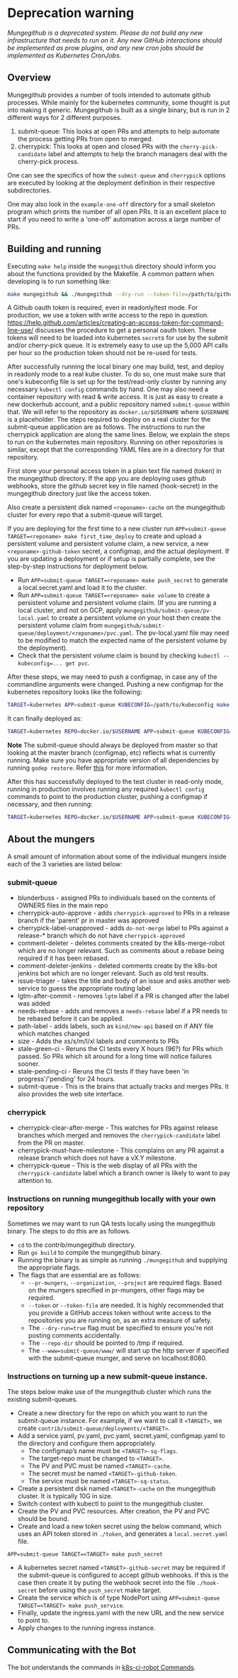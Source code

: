 # Deprecation warning

*Mungegithub is a deprecated system. Please do not build any new infrastructure that needs to run on it. Any new GitHub interactions should be implemented as prow plugins, and any new cron jobs should be implemented as Kubernetes CronJobs.*

## Overview

Mungegithub provides a number of tools intended to automate github processes. While mainly for the kubernetes community, some thought is put into making it generic. Mungegithub is built as a single binary, but is run in 2 different ways for 2 different purposes.

1. submit-queue: This looks at open PRs and attempts to help automate the process getting PRs from open to merged.
1. cherrypick: This looks at open and closed PRs with the `cherry-pick-candidate` label and attempts to help the branch managers deal with the cherry-pick process.

One can see the specifics of how the `submit-queue` and `cherrypick` options are executed by looking at the deployment definition in their respective subdirectories.

One may also look in the `example-one-off` directory for a small skeleton program which prints the number of all open PRs. It is an excellent place to start if you need to write a 'one-off' automation across a large number of PRs.

## Building and running

Executing `make help` inside the `mungegithub` directory should inform you about the functions provided by the Makefile. A common pattern when developing is to run something like:
```sh
make mungegithub && ./mungegithub --dry-run --token-file=/path/to/github/oauth/token --www=submit-queue/www --pr-mungers=submit-queue --min-pr-number=25000 --max-pr-number=25500 --organization=kubernetes --project=kubernetes --repo-dir=/tmp --stderrthreshold=0  --once=true
```

A Github oauth token is required, even in readonly/test mode. For production, we use a token with write access to the repo in question. https://help.github.com/articles/creating-an-access-token-for-command-line-use/ discusses the procedure to get a personal oauth token. These tokens will need to be loaded into kubernetes `secret`s for use by the submit and/or cherry-pick queue. It is extremely easy to use up the 5,000 API calls per hour so the production token should not be re-used for tests.

After successfully running the local binary one may build, test, and deploy in readonly mode to a real kube cluster. To do so, one must make sure that one's kubeconfig file is set up for the test/read-only cluster by running any necessary `kubectl config` commands by hand. One may also need a container repository with read & write access. It is just as easy to create a new dockerhub account, and a public repository named `submit-queue` within that. We will refer to the repository as `docker.io/$USERNAME` where `$USERNAME` is a placeholder. The steps required to deploy on a real cluster for the submit-queue application are as follows. The instructions to run the cherrypick application are along the same lines. Below, we explain the steps to run on the kubernetes main repository. Running on other repositories is similar, except that the corresponding YAML files are in a directory for that repository.

First store your personal access token in a plain text file named (token) in the mungegithub directory. If the app you are deploying uses github webhooks, store the github secret key in file named (hook-secret) in the mungegithub directory just like the access token.
 
Also create a persistent disk named `<reponame>-cache` on the mungegithub cluster for every repo that a submit-queue will target.

If you are deploying for the first time to a new cluster run `APP=submit-queue TARGET=<reponame> make first_time_deploy` to create and upload a persistent volume and persistent volume claim, a new service, a new `<reponame>-github-token` secret, a configmap, and the actual deployment. If you are updating a deployment or if setup is partially complete, see the step-by-step instructions for deployment below.

- Run `APP=submit-queue TARGET=<reponame> make push_secret` to generate a local.secret.yaml and load it to the cluster.
- Run `APP=submit-queue TARGET=<reponame> make volume` to create a persistent volume and persistent volume claim. (If you are running a local cluster, and not on GCP, apply `mungegithub/submit-queue/pv-local.yaml` to create a persistent volume on your host then create the persistent volume claim from `mungegithub/submit-queue/deployment/<reponame>/pvc.yaml`. The pv-local.yaml file may need to be modified to match the expected name of the persistent volume by the deployment).
- Check that the persistent volume claim is bound by checking `kubectl --kubeconfig=... get pvc`.

After these steps, we may need to push a configmap, in case any of the commandline arguments were changed. Pushing a new configmap for the kubernetes repository looks like the following:
```sh
TARGET=kubernetes APP=submit-queue KUBECONFIG=/path/to/kubeconfig make push_config
```

It can finally deployed as:
```sh
TARGET=kubernetes REPO=docker.io/$USERNAME APP=submit-queue KUBECONFIG=/path/to/kubeconfig make deploy
```

**Note** The submit-queue should always be deployed from master so that looking at
the master branch (configmap, etc) reflects what is currently running. Make sure you have appropriate version of all dependencies by running `godep restore`. Refer [this](https://github.com/tools/godep#restore) for more information.

After this has successfully deployed to the test cluster in read-only mode, running in production involves running any required `kubectl config` commands to point to the production cluster, pushing a configmap if necessary, and then running:
```sh
TARGET=kubernetes REPO=docker.io/$USERNAME APP=submit-queue KUBECONFIG=/path/to/kubeconfig READONLY=false make deploy
```

## About the mungers

A small amount of information about some of the individual mungers inside each of the 3 varieties are listed below:

### submit-queue
* blunderbuss - assigned PRs to individuals based on the contents of OWNERS files in the main repo
* cherrypick-auto-approve - adds `cherrypick-approved` to PRs in a release branch if the 'parent' pr in master was approved
* cherrypick-label-unapproved - adds `do-not-merge` label to PRs against a release-\* branch which do not have `cherrypick-approved`
* comment-deleter - deletes comments created by the k8s-merge-robot which are no longer relevant. Such as comments about a rebase being required if it has been rebased.
* comment-deleter-jenkins - deleted comments create by the k8s-bot jenkins bot which are no longer relevant. Such as old test results.
* issue-triager - takes the title and body of an issue and asks another web
  service to guess the appropriate routing label
* lgtm-after-commit - removes `lgtm` label if a PR is changed after the label was added
* needs-rebase - adds and removes a `needs-rebase` label if a PR needs to be rebased before it can be applied.
* path-label - adds labels, such as `kind/new-api` based on if ANY file which matches changed
* size - Adds the xs/s/m/l/xl labels and comments to PRs
* stale-green-ci - Reruns the CI tests every X hours (96?) for PRs which passed. So PRs which sit around for a long time will notice failures sooner.
* stale-pending-ci - Reruns the CI tests if they have been 'in progress'/'pending' for 24 hours.
* submit-queue - This is the brains that actually tracks and merges PRs. It also provides the web site interface.

### cherrypick
* cherrypick-clear-after-merge - This watches for PRs against release branches which merged and removes the `cherrypick-candidate` label from the PR on master.
* cherrypick-must-have-milestone - This complains on any PR against a release branch which does not have a vX.Y milestone.
* cherrypick-queue - This is the web display of all PRs with the `cherrypick-candidate` label which a branch owner is likely to want to pay attention to.

### Instructions on running mungegithub locally with your own repository		

Sometimes we may want to run QA tests locally using the mungegithub binary. The steps to do this are as follows.		

* `cd` to the contrib/mungegithub directory.		
* Run `go build` to compile the mungegithub binary.		
* Running the binary is as simple as running `./mungegithub` and supplying the appropriate flags.		
* The flags that are essential are as follows:		
    * `--pr-mungers`, `--organization`, `--project` are required flags. Based on the mungers specified in pr-mungers, other flags may be required.
    * `--token` or `--token-file` are needed. It is highly recommended that you provide a GitHub access token without write access to the repositories you are running on, as an extra measure of safety.
    * The `--dry-run=true` flag must be specified to ensure you're not posting comments accidentally.		
    * The `--repo-dir` should be pointed to /tmp if required.		
    * The `--www=submit-queue/www/` will start up the http server if specified with the submit-queue munger, and serve on localhost:8080.

### Instructions on turning up a new submit-queue instance.

The steps below make use of the mungegithub cluster which runs the existing submit-queues.

* Create a new directory for the repo on which you want to run the submit-queue instance. For example, if we want to call it `<TARGET>`, we create `contrib/submit-queue/deployments/<TARGET>`.
* Add a service.yaml, pv.yaml, pvc.yaml, secret.yaml, configmap.yaml to the directory and configure them appropriately.
     * The configmap’s name must be `<TARGET>-sq-flags`.
     * The target-repo must be changed to `<TARGET>`.
     * The PV and PVC must be named `<TARGET>-cache`.
     * The secret must be named `<TARGET>-github-token`.
     * The service must be named `<TARGET>-sq-status`.
* Create a persistent disk named `<TARGET>-cache` on the mungegithub cluster. It is typically 10G in size.
* Switch context with kubectl to point to the mungegithub cluster.
* Create the PV and PVC resources. After creation, the PV and PVC should be bound.
* Create and load a new token secret using the below command, which uses an API token stored in `./token`, and generates a `local.secret.yaml` file.
```
APP=submit-queue TARGET=<TARGET> make push_secret
```
* A kubernetes secret named `<TARGET>-github-secret` may be required if the submit-queue is configured to accept github webhooks.  If this is the case then create it by puting the webhook secret into the file `./hook-secret` before using the `push_secret` make target.
* Create the service which is of type NodePort using `APP=submit-queue TARGET=<TARGET> make push_service`.
* Finally, update the ingress.yaml with the new URL and the new service to point to.
* Apply changes to the running ingress instance.

## Communicating with the Bot

The bot understands the commands in [k8s-ci-robot Commands](../commands.md).
